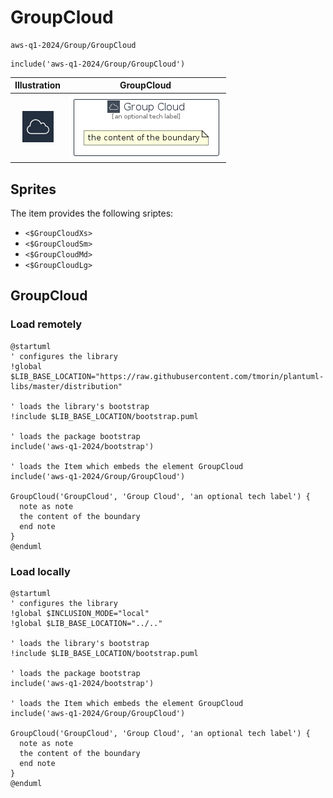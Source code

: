 # GroupCloud


```text
aws-q1-2024/Group/GroupCloud
```

```text
include('aws-q1-2024/Group/GroupCloud')
```



| Illustration | GroupCloud |
| :---: | :---: |
| ![illustration for Illustration](../../aws-q1-2024/Resource/GroupIcons/Cloud.png) | ![illustration for GroupCloud](../../aws-q1-2024/Group/GroupCloud.Local.png) |



## Sprites
The item provides the following sriptes:

- `<$GroupCloudXs>`
- `<$GroupCloudSm>`
- `<$GroupCloudMd>`
- `<$GroupCloudLg>`





## GroupCloud

### Load remotely
```plantuml
@startuml
' configures the library
!global $LIB_BASE_LOCATION="https://raw.githubusercontent.com/tmorin/plantuml-libs/master/distribution"

' loads the library's bootstrap
!include $LIB_BASE_LOCATION/bootstrap.puml

' loads the package bootstrap
include('aws-q1-2024/bootstrap')

' loads the Item which embeds the element GroupCloud
include('aws-q1-2024/Group/GroupCloud')

GroupCloud('GroupCloud', 'Group Cloud', 'an optional tech label') {
  note as note
  the content of the boundary
  end note
}
@enduml
```

### Load locally
```plantuml
@startuml
' configures the library
!global $INCLUSION_MODE="local"
!global $LIB_BASE_LOCATION="../.."

' loads the library's bootstrap
!include $LIB_BASE_LOCATION/bootstrap.puml

' loads the package bootstrap
include('aws-q1-2024/bootstrap')

' loads the Item which embeds the element GroupCloud
include('aws-q1-2024/Group/GroupCloud')

GroupCloud('GroupCloud', 'Group Cloud', 'an optional tech label') {
  note as note
  the content of the boundary
  end note
}
@enduml
```


